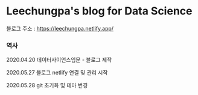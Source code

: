 # Leechungpa's blog for Data Science   

블로그 주소 : https://leechungpa.netlify.app/

    
    
### 역사    

2020.04.20 데이터사이언스입문 - 블로그 제작 

2020.05.27 블로그 netlify 연결 및 관리 시작 

2020.05.28 git 초기화 및 테마 변경
